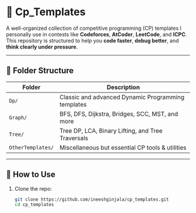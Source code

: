 # 🧠 Cp_Templates

A well-organized collection of competitive programming (CP) templates I personally use in contests like **Codeforces**, **AtCoder**, **LeetCode**, and **ICPC**.  
This repository is structured to help you **code faster**, **debug better**, and **think clearly under pressure**.

---

## 📁 Folder Structure

| Folder           | Description                                        |
|------------------|----------------------------------------------------|
| `Dp/`            | Classic and advanced Dynamic Programming templates |
| `Graph/`         | BFS, DFS, Dijkstra, Bridges, SCC, MST, and more    |
| `Tree/`          | Tree DP, LCA, Binary Lifting, and Tree Traversals  |
| `OtherTemplates/`| Miscellaneous but essential CP tools & utilities   |

---

## 🚀 How to Use

1. Clone the repo:
   ```bash
   git clone https://github.com/ineeshginjala/cp_templates.git
   cd cp_templates
